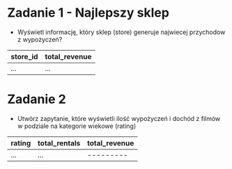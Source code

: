 # Zadanie 1 - Najlepszy sklep

- Wyświetl informację, który sklep (store) generuje najwiecej przychodow z wypożyczeń?


| store_id | total_revenue | 
| ---------- | --------- | 
| ... | ... | 

# Zadanie 2

- Utwórz zapytanie, które wyświetli ilość wypożyczeń i dochód z filmów w podziale na kategorie wiekowe (rating)


| rating | total_rentals | total_revenue | 
| ---------- | --------- | --------- |
| ...        | ...       | --------- |